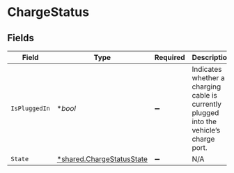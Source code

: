 # ChargeStatus


## Fields

| Field                                                                                   | Type                                                                                    | Required                                                                                | Description                                                                             | Example                                                                                 |
| --------------------------------------------------------------------------------------- | --------------------------------------------------------------------------------------- | --------------------------------------------------------------------------------------- | --------------------------------------------------------------------------------------- | --------------------------------------------------------------------------------------- |
| `IsPluggedIn`                                                                           | **bool*                                                                                 | :heavy_minus_sign:                                                                      | Indicates whether a charging cable is currently plugged into the vehicle’s charge port. | true                                                                                    |
| `State`                                                                                 | [*shared.ChargeStatusState](../../../pkg/models/shared/chargestatusstate.md)            | :heavy_minus_sign:                                                                      | N/A                                                                                     | FULLY_CHARGED                                                                           |
